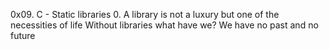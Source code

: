 0x09. C - Static libraries
0. A library is not a luxury but one of the necessities of life
Without libraries what have we? We have no past and no future

